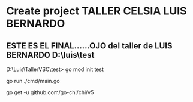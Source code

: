 # Create project TALLER CELSIA LUIS BERNARDO
## ESTE ES EL FINAL......OJO del taller de LUIS BERNARDO D:\luis\test

D:\Luis\TallerVSC\test> 
go mod init test

go run ./cmd/main.go



go get -u github.com/go-chi/chi/v5
